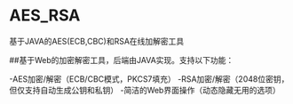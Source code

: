 # AES_RSA
基于JAVA的AES(ECB,CBC)和RSA在线加解密工具

##基于Web的加密解密工具，后端由JAVA实现。支持以下功能：

-AES加密/解密（ECB/CBC模式，PKCS7填充）
-RSA加密/解密（2048位密钥，但仅支持自动生成公钥和私钥）
-简洁的Web界面操作（动态隐藏无用的选项）
